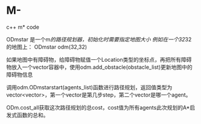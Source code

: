 # M-
c++ m* code

ODmstar 是一个m*的路径规划器，初始化时需要指定地图大小
例如在一个32*32的地图上： ODmstar odm(32,32)

如果地图中有障碍物，给障碍物赋值一个Location类型的坐标点，再把所有障碍物放入一个vector容器中，使用odm.add_obstacle(obstacle_list)更新地图中的障碍物信息

调用odm.ODmstarstart(agents_list)函数进行路径规划，返回值类型为 vector<vector<Location>>，第一个vector是第几步step，第二个vector是哪一个agent。

ODm.cost_all获取这次路径规划的总cost，cost值为所有agents此次规划的A*启发式函数的总和。

